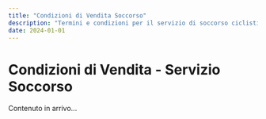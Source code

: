 ```yaml
---
title: "Condizioni di Vendita Soccorso"
description: "Termini e condizioni per il servizio di soccorso ciclisti"
date: 2024-01-01
---
```


# Condizioni di Vendita - Servizio Soccorso

Contenuto in arrivo...
